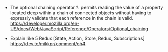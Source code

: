 + The optional chaining operator ?. permits reading the value of a property located deep within a chain of connected objects without having to expressly validate that each reference in the chain is valid.
https://developer.mozilla.org/en-US/docs/Web/JavaScript/Reference/Operators/Optional_chaining

+ Explain like 5 Redux [State, Action, Store, Redux, Subscriptions]
https://dev.to/mikkpr/comment/oh4
